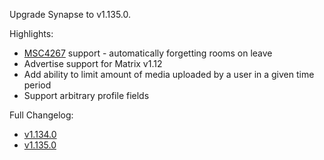 Upgrade Synapse to v1.135.0.

Highlights:
* [MSC4267](https://github.com/matrix-org/matrix-spec-proposals/pull/4267) support - automatically forgetting rooms on leave
* Advertise support for Matrix v1.12
* Add ability to limit amount of media uploaded by a user in a given time period
* Support arbitrary profile fields

Full Changelog:
* [v1.134.0](https://github.com/element-hq/synapse/releases/tag/v1.134.0)
* [v1.135.0](https://github.com/element-hq/synapse/releases/tag/v1.135.0)
